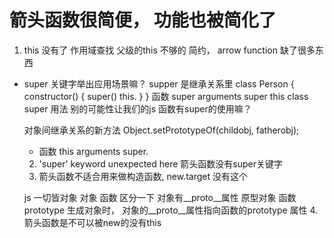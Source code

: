 # 箭头函数很简便， 功能也被简化了 
1. this 没有了 作用域查找  父级的this
不够的
简约， arrow function 缺了很多东西

- super 关键字举出应用场景嘛？
   supper 是继承关系里
   class  Person {
       constructor() {
           super()
           this.
       }
   }
   函数 super arguments  super this
   class super 用法
   别的可能性让我们的js 函数有super的使用嘛？

   对象间继承关系的新方法  Object.setPrototypeOf(childobj, fatherobj);
   - 函数 this arguments  super.
   2.  'super' keyword unexpected here 箭头函数没有super关键字
   3. 箭头函数不适合用来做构造函数, new.target 没有这个

   js 一切皆对象 对象  函数    区分一下
   对象有__proto__属性 原型对象
   函数 prototype 
   生成对象时， 对象的__proto__属性指向函数的prototype 属性
   4. 箭头函数是不可以被new的没有this
